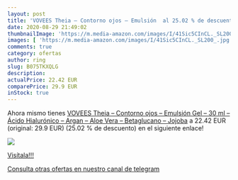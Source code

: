 ```yaml
---
layout: post
title: 'VOVEES Theia – Contorno ojos – Emulsión  al 25.02 % de descuento'
date: 2020-08-29 21:49:02
thumbnailImage: 'https://m.media-amazon.com/images/I/41Sic5CInCL._SL200_.jpg'
images: [ 'https://m.media-amazon.com/images/I/41Sic5CInCL._SL200_.jpg' ]
comments: true
category: ofertas
author: ring
slug: B075TKXQLG
description:
actualPrice: 22.42 EUR
comparePrice: 29.9 EUR
inStock: true
---
```


Ahora mismo tienes [VOVEES Theia – Contorno ojos – Emulsión Gel – 30 ml – Ácido Hialurónico – Argan – Aloe Vera – Betaglucano – Jojoba](https://www.amazon.com/dp/B075TKXQLG/?tag=redken08-20) a 22.42 EUR (original: 29.9 EUR) (25.02 %  de descuento) en el siguiente enlace!

[![](https://m.media-amazon.com/images/I/41Sic5CInCL._SL200_.jpg)](https://www.amazon.com/dp/B075TKXQLG/?tag=redken08-20)

[Visítala!!!](https://www.amazon.com/dp/B075TKXQLG/?tag=redken08-20)

[Consulta otras ofertas en nuestro canal de telegram](https://t.me/s/ofertas25)
